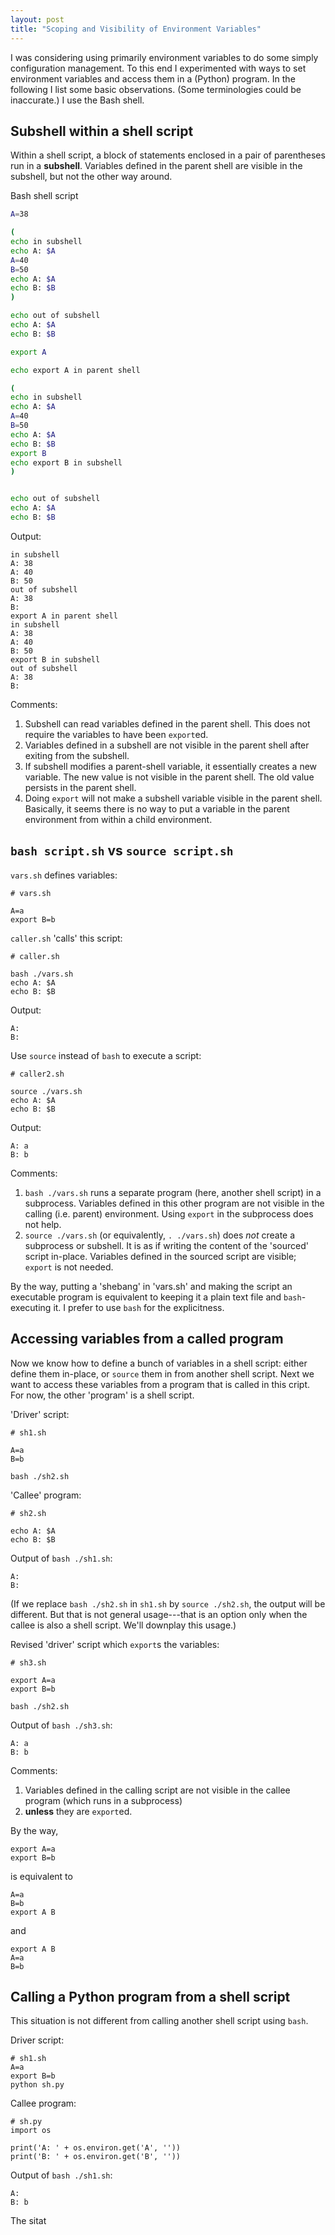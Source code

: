 ```yaml
---
layout: post
title: "Scoping and Visibility of Environment Variables"
---
```



I was considering using primarily environment variables to do some simply
configuration management. To this end I experimented with ways to set environment variables
and access them in a (Python) program.
In the following I list some basic observations.
(Some terminologies could be inaccurate.)
I use the Bash shell.

## Subshell within a shell script

Within a shell script, a block of statements enclosed in a pair of parentheses
run in a **subshell**. Variables defined in the parent shell are visible in the subshell,
but not the other way around.

Bash shell script
```bash
A=38

(
echo in subshell
echo A: $A
A=40
B=50
echo A: $A
echo B: $B
)

echo out of subshell
echo A: $A
echo B: $B

export A

echo export A in parent shell

(
echo in subshell
echo A: $A
A=40
B=50
echo A: $A
echo B: $B
export B
echo export B in subshell
)


echo out of subshell
echo A: $A
echo B: $B
```

Output:
```
in subshell
A: 38
A: 40
B: 50
out of subshell
A: 38
B:
export A in parent shell
in subshell
A: 38
A: 40
B: 50
export B in subshell
out of subshell
A: 38
B:
```

Comments:

1. Subshell can read variables defined in the parent shell.
   This does not require the variables to have been `export`ed.
2. Variables defined in a subshell are not visible in the parent shell
   after exiting from the subshell.
3. If subshell modifies a parent-shell variable, it essentially creates a new variable.
   The new value is not visible in the parent shell.
   The old value persists in the parent shell.
4. Doing `export` will not make a subshell variable visible in the parent shell.
   Basically, it seems there is no way to put a variable in the parent environment
   from within a child environment.


## `bash script.sh` vs `source script.sh`

`vars.sh` defines variables:
```
# vars.sh

A=a
export B=b
```

`caller.sh` 'calls' this script:
```
# caller.sh

bash ./vars.sh
echo A: $A
echo B: $B
```

Output:
```
A:
B:
```

Use `source` instead of `bash` to execute a script:
```
# caller2.sh

source ./vars.sh
echo A: $A
echo B: $B
```

Output:
```
A: a
B: b
```

Comments:

1. `bash ./vars.sh` runs a separate program (here, another shell script) in a subprocess.
   Variables defined in this other program are not visible in the calling (i.e. parent)
   environment. Using `export` in the subprocess does not help.
2. `source ./vars.sh` (or equivalently, `. ./vars.sh`) does *not* create a subprocess or subshell.
   It is as if writing the content of the 'sourced' script in-place.
   Variables defined in the sourced script are visible; `export` is not needed.

By the way, putting a 'shebang' in 'vars.sh' and making the script an executable program
is equivalent to keeping it a plain text file and `bash`-executing it.
I prefer to use `bash` for the explicitness.


## Accessing variables from a called program

Now we know how to define a bunch of variables in a shell script:
either define them in-place, or `source` them in from another shell script.
Next we want to access these variables from a program that is called in this cript.
For now, the other 'program' is a shell script.

'Driver' script:
```
# sh1.sh

A=a
B=b

bash ./sh2.sh
```

'Callee' program:
```
# sh2.sh

echo A: $A
echo B: $B
```

Output of `bash ./sh1.sh`:
```
A:
B:
```

(If we replace `bash ./sh2.sh` in `sh1.sh` by `source ./sh2.sh`,
the output will be different. But that is not general usage---that is an option
only when the callee is also a shell script. We'll downplay this usage.)



Revised 'driver' script which `export`s the variables:
```
# sh3.sh

export A=a
export B=b

bash ./sh2.sh
```

Output of `bash ./sh3.sh`:
```
A: a
B: b
```

Comments:

1. Variables defined in the calling script are not visible in the callee program
   (which runs in a subprocess)
2. **unless** they are `export`ed.


By the way,
```
export A=a
export B=b
```
is equivalent to
```
A=a
B=b
export A B
```
and
```
export A B
A=a
B=b
```

## Calling a Python program from a shell script

This situation is not different from calling another shell script using `bash`.

Driver script:
```
# sh1.sh
A=a
export B=b
python sh.py
```

Callee program:
```
# sh.py
import os

print('A: ' + os.environ.get('A', ''))
print('B: ' + os.environ.get('B', ''))
```

Output of `bash ./sh1.sh`:
```
A:
B: b
```

The sitat
